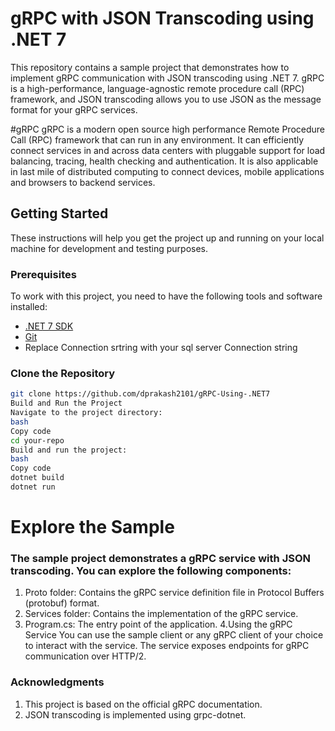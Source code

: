 

# gRPC with JSON Transcoding using .NET 7

This repository contains a sample project that demonstrates how to implement gRPC communication with JSON transcoding using .NET 7. gRPC is a high-performance, language-agnostic remote procedure call (RPC) framework, and JSON transcoding allows you to use JSON as the message format for your gRPC services.

#gRPC
gRPC is a modern open source high performance Remote Procedure Call (RPC) framework that can run in any environment. It can efficiently connect services in and across data centers with pluggable support for load balancing, tracing, health checking and authentication. It is also applicable in last mile of distributed computing to connect devices, mobile applications and browsers to backend services.
## Getting Started

These instructions will help you get the project up and running on your local machine for development and testing purposes.

### Prerequisites

To work with this project, you need to have the following tools and software installed:

- [.NET 7 SDK](https://dotnet.microsoft.com/download/dotnet/7.0)
- [Git](https://git-scm.com/)
- Replace Connection srtring with your sql server Connection string

### Clone the Repository

```bash
git clone https://github.com/dprakash2101/gRPC-Using-.NET7
Build and Run the Project
Navigate to the project directory:
bash
Copy code
cd your-repo
Build and run the project:
bash
Copy code
dotnet build
dotnet run
```
# Explore the Sample
### The sample project demonstrates a gRPC service with JSON transcoding. You can explore the following components:

1. Proto folder: Contains the gRPC service definition file in Protocol Buffers (protobuf) format.
2. Services folder: Contains the implementation of the gRPC service.
3. Program.cs: The entry point of the application.
4.Using the gRPC Service You can use the sample client or any gRPC client of your choice to interact with the service. The service exposes endpoints for gRPC communication over HTTP/2.



### Acknowledgments
1. This project is based on the official gRPC documentation.
2. JSON transcoding is implemented using grpc-dotnet.
